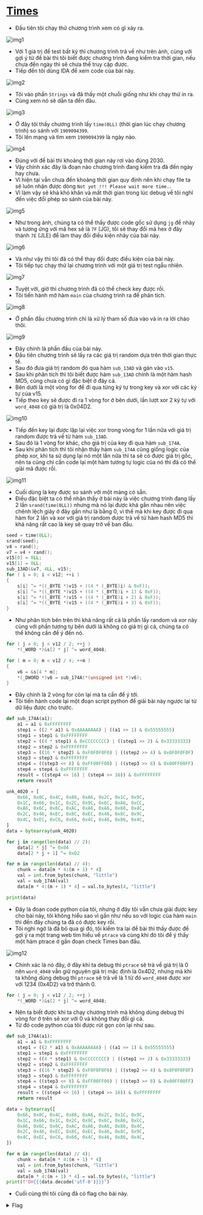 # [Times](https://dreamhack.io/wargame/challenges/247)

- Đầu tiên tôi chạy thử chương trình xem có gì xảy ra.

![img1](./images/img1.png)
- Với 1 giá trị để test bất kỳ thì chương trình trả về như trên ảnh, cùng với gợi ý từ đề bài thì tôi biết được chương trình đang kiểm tra thời gian, nếu chưa đến ngày thì sẽ chưa thể truy cập được.
- Tiếp đến tôi dùng IDA để xem code của bài này.

![img2](./images/img2.png)
- Tôi vào phần `Strings` và đã thấy một chuỗi giống như khi chạy thử in ra.
- Cùng xem nó sẽ dẫn ta đến đâu.

![img3](./images/img3.png)
- Ở đây tôi thấy chương trình lấy `time(0LL)` (thời gian lúc chạy chương trình) so sánh với `1909094399`.
- Tôi lên mạng và tìm xem `1909094399` là ngày nào.

![img4](./images/img4.png)
- Đúng với đề bài thì khoảng thời gian này rơi vào đúng 2030.
- Vậy chính xác đây là đoạn nào chương trình đang kiểm tra đã đến ngày hay chưa.
- Vì hiện tại vẫn chưa đến khoảng thời gian quy định nên khi chạy file ta sẽ luôn nhận được dòng `Not yet !!! Please wait more time.`.
- Vì làm vậy sẽ khá khó khăn và mất thời gian trong lúc debug về tôi nghĩ đến việc đổi phép so sánh của bài này.

![img5](./images/img5.png)
- Như trong ảnh, chúng ta có thể thấy được code gốc sử dụng `jg` để nhảy và tương ứng với mã hex sẽ là `7F` (JG), tôi sẽ thay đổi mã hex ở đây thành `7E` (JLE) để làm thay đổi điều kiện nhảy của bài này.

![img6](./images/img6.png)
- Và như vậy thì tôi đã có thể thay đổi được điều kiện của bài này.
- Tôi tiếp tục chạy thử lại chương trình với một giá trị test ngẫu nhiên.

![img7](./images/img7.png)
- Tuyệt vời, giờ thì chương trình đã có thể check key được rồi.
- Tôi tiến hành mở hàm `main` của chương trình ra để phân tích.

![img8](./images/img8.png)
- Ở phần đầu chương trình chỉ là xử lý tham số đưa vào và in ra lời chào thôi.

![img9](./images/img9.png)
- Đây chính là phần đầu của bài này.
- Đầu tiên chương trình sẽ lấy ra các giá trị random dựa trên thời gian thực tế.
- Sau đó đưa giá trị random đó qua hàm `sub_13AD` và gán vào `v15`.
- Sau khi phân tích thì tôi biết được hàm `sub_13AD` chính là một hàm hash MD5, cũng chưa có gì đặc biệt ở đây cả.
- Bên dưới là một vòng for để đi qua từng ký tự trong key và xor với các ký tự của v15.
- Tiếp theo key sẽ được đi ra 1 vòng for ở bên dưới, lần lượt xor 2 ký tự với `word_4048` có giá trị là 0x04D2.

![img10](./images/img10.png)
- Tiếp đến key lại được lặp lại việc xor trong vòng for 1 lần nữa với giá trị random được trả về từ hàm `sub_13AD`.
- Sau đó là 1 vòng for khác, cho giá trị của key đi qua hàm `sub_174A`.
- Sau khi phân tích thì tôi nhận thấy hàm `sub_174A` cũng giống logic của phép xor, khi ta sử dụng lại nó một lần nữa thì ta sẽ có được giá trị gốc, nên ta cũng chỉ cần code lại một hàm tương tự logic của nó thì đã có thể giải mã được rồi.

![img11](./images/img11.png)
- Cuối dùng là key được so sánh với một mảng có sẵn.
- Điều đặc biệt ta có thể nhận thấy ở bài này là việc chương trình đang lấy 2 lần `srand(time(0LL))` nhưng mà nó lại được khá gần nhau nên việc chênh lệch giây ở đây gần như là bằng 0, vì thế mà khi key được đi qua hàm for 2 lần và xor với giá trị random được trả về từ hàm hash MD5 thì khả năng rất cao là key sẽ quay trở về ban đầu.

``` C
seed = time(0LL);
srand(seed);
v4 = rand();
v7 = v4 + rand();
v15[0] = 0LL;
v15[1] = 0LL;
sub_13AD(&v7, 4LL, v15);
for ( i = 0; i < v12; ++i )
{
    s[i] ^= *((_BYTE *)v15 + ((4 * (_BYTE)i) & 0xF));
    s[i] ^= *((_BYTE *)v15 + ((4 * (_BYTE)i + 1) & 0xF));
    s[i] ^= *((_BYTE *)v15 + ((4 * (_BYTE)i + 2) & 0xF));
    s[i] ^= *((_BYTE *)v15 + ((4 * (_BYTE)i + 3) & 0xF));
}
```
- Như phân tích bên trên thì khả năng rất cả là phần lấy random và xor này cùng với phần tương tự bên dưới là không có giá trị gì cả, chúng ta có thể không cần để ý đến nó.

``` C
for ( j = 0; j < v12 / 2; ++j )
    *(_WORD *)&s[2 * j] ^= word_4048;

for ( m = 0; m < v12 / 4; ++m )
{
    v6 = &s[4 * m];
    *(_DWORD *)v6 = sub_174A(*(unsigned int *)v6);
}
```
- Đây chính là 2 vòng for còn lại mà ta cần để ý tới.
- Tôi tiến hành code lại một đoạn script python để giải bài này ngược lại từ dữ liệu được cho trước.

``` python
def sub_174A(a1):
    a1 = a1 & 0xFFFFFFFF
    step1 = ((2 * a1) & 0xAAAAAAAA) | ((a1 >> 1) & 0x55555555)
    step1 = step1 & 0xFFFFFFFF
    step2 = ((4 * step1) & 0xCCCCCCCC) | ((step1 >> 2) & 0x33333333)
    step2 = step2 & 0xFFFFFFFF
    step3 = ((16 * step2) & 0xF0F0F0F0) | ((step2 >> 4) & 0x0F0F0F0F)
    step3 = step3 & 0xFFFFFFFF
    step4 = ((step3 << 8) & 0xFF00FF00) | ((step3 >> 8) & 0x00FF00FF)
    step4 = step4 & 0xFFFFFFFF
    result = ((step4 << 16) | (step4 >> 16)) & 0xFFFFFFFF
    return result

unk_4020 = [
    0x66, 0x0C, 0x4C, 0x86, 0xA6, 0x2C, 0x1C, 0x9C,
    0x1C, 0x66, 0x1C, 0x2C, 0x9C, 0x6C, 0xA6, 0xCC,
    0xA6, 0x6C, 0x6C, 0xAC, 0xA6, 0xA6, 0x86, 0x4C,
    0x2C, 0x46, 0xEC, 0x8C, 0xEC, 0x46, 0x8C, 0x9C,
    0x4C, 0xEC, 0xC6, 0x66, 0x4C, 0x46, 0x86, 0x4C,
]
data = bytearray(unk_4020)

for j in range(len(data) // 2):
    data[2 * j] ^= 0x04
    data[2 * j + 1] ^= 0xD2

for m in range(len(data) // 4):
    chunk = data[m * 4:(m + 1) * 4]
    val = int.from_bytes(chunk, "little")
    val = sub_174A(val)
    data[m * 4:(m + 1) * 4] = val.to_bytes(4, "little")

print(data)
```
- Đây là đoạn code python của tôi, nhưng ở đây tôi vẫn chưa giải được key cho bài này, tôi không hiểu sao vì gần như nếu so với logic của hàm `main` thì đến đây chúng ta đã có được key rồi.
- Tôi nghi ngờ là đã bỏ qua gì đó, tôi kiểm tra lại đề bài thì thấy được đề gợi ý ra một trang web tìm hiểu về `ptrace` và cùng khi đó tôi để ý thấy một hàm ptrace ở gần đoạn check Times ban đầu.

![img12](./images/img12.png)
- Chính xác là nó đây, ở đây khi ta debug thì `ptrace` sẽ trả về giá trị là 0 nên `word_4048` vẫn giữ nguyên giá trị mặc định là 0x4D2, nhưng mà khi ta không dùng debug thì `ptrace` sẽ trả về là 1 từ đó `word_4048` được xor với 1234 (0x4D2) và trở thành 0.
``` C
for ( j = 0; j < v12 / 2; ++j )
    *(_WORD *)&s[2 * j] ^= word_4048;
```
- Nên ta biết được khi ta chạy chương trình mà không dùng debug thì vòng for ở trên sẽ xor với 0 và không thay đổi gì cả.
- Từ đó code python của tôi được rút gọn còn lại như sau.

``` python
def sub_174A(a1):
    a1 = a1 & 0xFFFFFFFF
    step1 = ((2 * a1) & 0xAAAAAAAA) | ((a1 >> 1) & 0x55555555)
    step1 = step1 & 0xFFFFFFFF
    step2 = ((4 * step1) & 0xCCCCCCCC) | ((step1 >> 2) & 0x33333333)
    step2 = step2 & 0xFFFFFFFF
    step3 = ((16 * step2) & 0xF0F0F0F0) | ((step2 >> 4) & 0x0F0F0F0F)
    step3 = step3 & 0xFFFFFFFF
    step4 = ((step3 << 8) & 0xFF00FF00) | ((step3 >> 8) & 0x00FF00FF)
    step4 = step4 & 0xFFFFFFFF
    result = ((step4 << 16) | (step4 >> 16)) & 0xFFFFFFFF
    return result

data = bytearray([
    0x66, 0x0C, 0x4C, 0x86, 0xA6, 0x2C, 0x1C, 0x9C,
    0x1C, 0x66, 0x1C, 0x2C, 0x9C, 0x6C, 0xA6, 0xCC,
    0xA6, 0x6C, 0x6C, 0xAC, 0xA6, 0xA6, 0x86, 0x4C,
    0x2C, 0x46, 0xEC, 0x8C, 0xEC, 0x46, 0x8C, 0x9C,
    0x4C, 0xEC, 0xC6, 0x66, 0x4C, 0x46, 0x86, 0x4C,
])

for m in range(len(data) // 4):
    chunk = data[m * 4:(m + 1) * 4]
    val = int.from_bytes(chunk, "little")
    val = sub_174A(val)
    data[m * 4:(m + 1) * 4] = val.to_bytes(4, "little")
print(f"DH{{{data.decode('utf-8')}}}")
```
- Cuối cùng thì tôi cũng đã có flag cho bài này.

<details>
<summary style="cursor: pointer">Flag</summary>

```
DH{a20f984e48f83e69566e2aee17b491b7fc722ab2}
```
</details>
